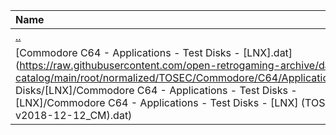 |Name|Size|
|:---|---:|
|[..](../index.html)|DIR|
|[Commodore C64 - Applications - Test Disks - [LNX].dat](https://raw.githubusercontent.com/open-retrogaming-archive/dat-catalog/main/root/normalized/TOSEC/Commodore/C64/Applications/Test Disks/[LNX]/Commodore C64 - Applications - Test Disks - [LNX]/Commodore C64 - Applications - Test Disks - [LNX] (TOSEC-v2018-12-12_CM).dat)|824|
